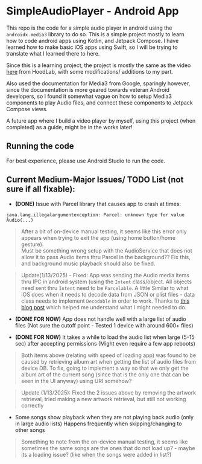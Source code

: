 # SimpleAudioPlayer - Android App

This repo is the code for a simple audio player in android using the `androidx.media3` library to do so.
This is a simple project mostly to learn how to code android apps using Kotlin, and Jetpack Compose.
I have learned how to make basic iOS apps using Swift, so I will be trying to translate what I learned there to here.

Since this is a learning project, the project is mostly the same as the video [here](https://www.youtube.com/watch?v=XrcmjIW45u8) from HoodLab, with some modifications/ 
additions to my part.

Also used the documentation for Media3 from Google, sparingly however, since the documentation is more geared towards veteran Android developers, so I found it somewhat 
vague on how to setup Media3 components to play Audio files, and connect these components to Jetpack Compose views.

A future app where I build a video player by myself, using this project (when completed) as a guide, might be in the works later!

## Running the code
For best experience, please use Android Studio to run the code.


## Current Medium-Major Issues/ TODO List (not sure if all fixable):
- **(DONE)** Issue with Parcel library that causes app to crash at times: 
```
java.lang.illegalargumentexception: Parcel: unknown type for value Audio(...)
```
>After a bit of on-device manual testing, it seems like this error only appears when trying to exit the app (using home button/home gesture).   
>Must be something wrong setup with the AudioService that does not allow it to pass Audio items thru Parcel in the background?? Fix this, and background music playback should also be fixed.

> Update(1/13/2025) - Fixed: App was sending the Audio media items thru IPC in android system (using the `Intent` class/object. All objects need sent thru `Intent` need to be `Parcelable`. A little Similar to what iOS does when it needs to decode data from JSON or plist files - data class needs to implement `Decodable` in order to work.
> Thanks to [this blog post](https://prasanta-paul.blogspot.com/2010/06/android-parcelable-example.html) which helped me understand what I might needed to do.

- **(DONE FOR NOW)** App does not handle well with a large list of audio files (Not sure the cutoff point - Tested 1 device with around 600+ files)

- **(DONE FOR NOW)** It takes a while to load the audio list when large (5-15 sec) after accepting permissions (Might even require a few app reboots)

>Both items above (relating with speed of loading app) was found to be caused by retrieving album art
>when getting the list of audio files from device DB. To fix, going to implement a way so that we only get the album art of the current song (since that is the only one that can be seen in the UI anyway) using URI somehow?

> Update (1/13/2025): Fixed the 2 issues above by removing the artwork retrieval, tried making a new artwork retrieval, but still not working correctly



- Some songs show playback when they are not playing back audio (only in large audio lists) Happens frequently when skipping/changing to other songs 
> Something to note from the on-device manual testing, it seems like sometimes the same songs are the ones that do not load up? - maybe its a loading issue? (like when the songs were added in list?)

